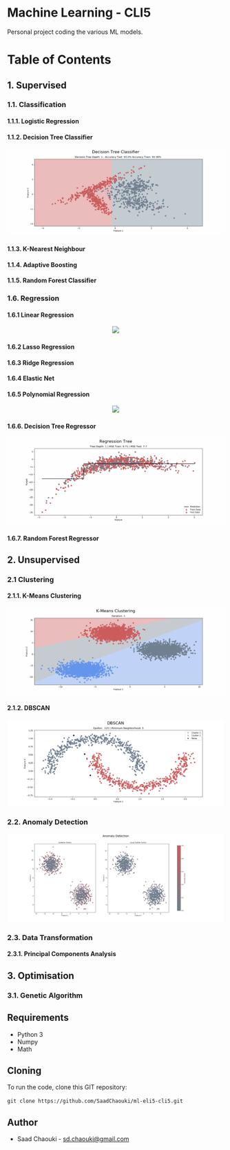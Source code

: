 # Machine Learning - CLI5

Personal project coding the various ML models.


# Table of Contents

## 1. Supervised

### 1.1. Classification
#### 1.1.1. Logistic Regression
#### 1.1.2. Decision Tree Classifier

<p align="center">
  <img src="visualisations/animations/decision_tree.gif" />
</p>

#### 1.1.3. K-Nearest Neighbour
#### 1.1.4. Adaptive Boosting
#### 1.1.5. Random Forest Classifier


### 1.6. Regression
#### 1.6.1 Linear Regression

<p align="center">
  <img src="visualisations/animations/linear_regression.gif" />
</p>


#### 1.6.2 Lasso Regression
#### 1.6.3 Ridge Regression
#### 1.6.4 Elastic Net
#### 1.6.5 Polynomial Regression

<p align="center">
  <img src="visualisations/animations/polynomial_regression.gif" />
</p>

#### 1.6.6. Decision Tree Regressor

<p align="center">
  <img src="visualisations/animations/regression_tree.gif" />
</p>

#### 1.6.7. Random Forest Regressor


## 2. Unsupervised
### 2.1 Clustering
#### 2.1.1. K-Means Clustering
<p align="center">
  <img src="visualisations/animations/k-means.gif" />
</p>

#### 2.1.2. DBSCAN
<p align="center">
  <img src="visualisations/animations/dbscan.png" />
</p>


### 2.2. Anomaly Detection
<p align="center">
  <img src="visualisations/animations/anomaly_detection.png" />
</p>


### 2.3. Data Transformation
#### 2.3.1. Principal Components Analysis


## 3. Optimisation
### 3.1. Genetic Algorithm


## Requirements
* Python 3
* Numpy
* Math

## Cloning 
To run the code, clone this GIT repository:

`git clone https://github.com/SaadChaouki/ml-eli5-cli5.git`


## Author
* Saad Chaouki - sd.chaouki@gmail.com
